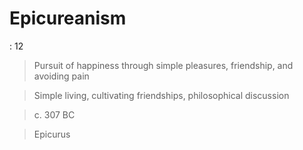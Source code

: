 # Epicureanism

: 12

> Pursuit of happiness through simple pleasures, friendship, and avoiding pain
> 

> Simple living, cultivating friendships, philosophical discussion
> 

> c. 307 BC
> 

> Epicurus
>